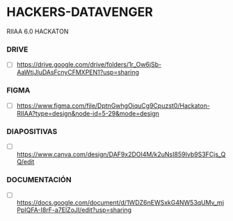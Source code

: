 # HACKERS-DATAVENGER
RIIAA 6.0 HACKATON


<h3>DRIVE</h3>

- [ ] https://drive.google.com/drive/folders/1r_Ow6jSb-AaWtjJluDAsFcnyCFMXPEN1?usp=sharing

<h3>FIGMA</h3>

- [ ] https://www.figma.com/file/DptnGwhgOiquCg9Cpuzst0/Hackaton-RIIAA?type=design&node-id=5-29&mode=design

<h3>DIAPOSITIVAS</h3>

- [ ] https://www.canva.com/design/DAF9x2DOI4M/k2uNsI859Ivb9S3FCjs_QQ/edit

<h3>DOCUMENTACIÓN</h3>

- [ ] https://docs.google.com/document/d/1WDZ6nEWSxkG4NW53qUMv_mjPpIQFA-I8rF-a7ElZoJI/edit?usp=sharing

